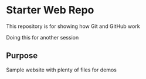 # Starter Web Repo

This repository is for showing how Git and GitHub work

Doing this for another session

## Purpose

Sample website with plenty of files for demos